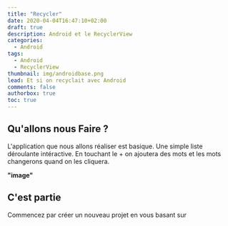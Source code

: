 ```yaml
---
title: "Recycler"
date: 2020-04-04T16:47:10+02:00
draft: true
description: Android et le RecyclerView
categories:
  - Android
tags:
  - Android
  - RecyclerView
thumbnail: img/androidbase.png
lead: Et si on recyclait avec Android
comments: false
authorbox: true
toc: true
---
```


## Qu'allons nous Faire ?

L'application que nous allons réaliser est basique. Une simple liste déroulante intéractive. En touchant le + on ajoutera des mots et les mots changerons quand on les cliquera.

**"image"**

## C'est partie

Commencez par créer un nouveau projet en vous basant sur

